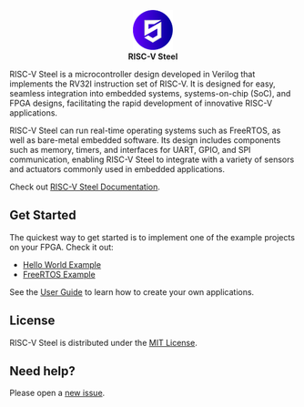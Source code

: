 <p align="center"><img src="docs/source/images/rvsteel_logo_circle.svg" width="70"/></br><strong>RISC-V Steel</strong></p>

RISC-V Steel is a microcontroller design developed in Verilog that implements the RV32I instruction set of RISC-V. It is designed for easy, seamless integration into embedded systems, systems-on-chip (SoC), and FPGA designs, facilitating the rapid development of innovative RISC-V applications.

RISC-V Steel can run real-time operating systems such as FreeRTOS, as well as bare-metal embedded software. Its design includes components such as memory, timers, and interfaces for UART, GPIO, and SPI communication, enabling RISC-V Steel to integrate with a variety of sensors and actuators commonly used in embedded applications.

Check out [RISC-V Steel Documentation][1].

## Get Started

The quickest way to get started is to implement one of the example projects on your FPGA. Check it out:

- [Hello World Example][2]
- [FreeRTOS Example][3]

See the [User Guide][4] to learn how to create your own applications.

## License

RISC-V Steel is distributed under the [MIT License][5].

## Need help?

Please open a [new issue][6].

[1]: https://riscv-steel.github.io/riscv-steel
[2]: https://riscv-steel.github.io/riscv-steel/examples/helloworld
[3]: https://riscv-steel.github.io/riscv-steel/examples/freertos
[4]: https://riscv-steel.github.io/riscv-steel/userguide/
[5]: LICENSE
[6]: https://github.com/riscv-steel/riscv-steel/issues
